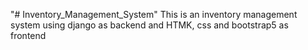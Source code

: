 "# Inventory_Management_System" 
This is an inventory management system using django as backend and HTMK, css and bootstrap5 as frontend

